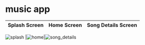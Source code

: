 # music app

|  Splash Screen         |   Home Screen             |  Song Details Screen              
------------------------:|:-------------------------:|:-------------------------:
![splash](https://github.com/mariammoamen20/music-app/assets/76426940/b00d7b2a-8dd4-4b57-bf9e-e80118b35f2b)
|![home](https://github.com/mariammoamen20/music-app/assets/76426940/0453f83b-26ea-4448-b44d-1adcec6212d3)|![song_details](https://github.com/mariammoamen20/music-app/assets/76426940/5dbf95ae-d328-4125-81d5-a70de874791a)

